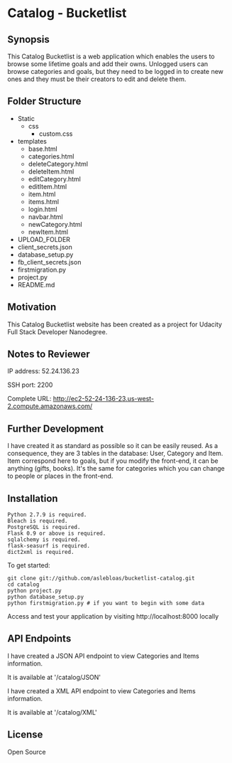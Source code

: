 # Catalog - Bucketlist
## Synopsis

This Catalog Bucketlist is a web application which enables the users to browse some lifetime goals and add their owns.
Unlogged users can browse categories and goals, but they need to be logged in to create new ones and they must be their creators to edit and delete them.


## Folder Structure

* Static
  * css
    * custom.css
* templates
  * base.html
  * categories.html
  * deleteCategory.html
  * deleteItem.html
  * editCategory.html
  * editItem.html
  * item.html
  * items.html
  * login.html
  * navbar.html
  * newCategory.html
  * newItem.html
* UPLOAD_FOLDER
* client_secrets.json
* database_setup.py
* fb_client_secrets.json
* firstmigration.py
* project.py
* README.md


## Motivation

This Catalog Bucketlist website has been created as a project for Udacity Full Stack Developer Nanodegree.

## Notes to Reviewer

IP address: 52.24.136.23

SSH port: 2200

Complete URL: http://ec2-52-24-136-23.us-west-2.compute.amazonaws.com/

## Further Development
I have created it as standard as possible so it can be easily reused.
As a consequence, they are 3 tables in the database: User, Category and Item.
Item correspond here to goals, but if you modify the front-end, it can be anything (gifts, books). It's the same for categories which you can change to people or places in the front-end.


## Installation

```
Python 2.7.9 is required.
Bleach is required.
PostgreSQL is required.
Flask 0.9 or above is required.
sqlalchemy is required.
flask-seasurf is required.
dict2xml is required.
```

To get started:
```
git clone git://github.com/aslebloas/bucketlist-catalog.git
cd catalog
python project.py
python database_setup.py
python firstmigration.py # if you want to begin with some data
```
Access and test your application by visiting http://localhost:8000 locally


## API Endpoints
I have created a JSON API endpoint to view Categories and Items information.

It is available at '/catalog/JSON'

I have created a XML API endpoint to view Categories and Items information.

It is available at '/catalog/XML'

## License
Open Source
